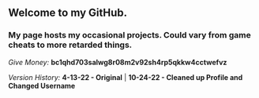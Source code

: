 ## Welcome to my GitHub.
### My page hosts my occasional projects. Could vary from game cheats to more retarded things.

*Give Money:* **bc1qhd703salwg8r08m2v92sh4rp5qkkw4cctwefvz**

*Version History:*
**4-13-22 - Original** |
**10-24-22 - Cleaned up Profile and Changed Username**
